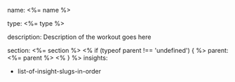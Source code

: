 name: <%= name %>

type: <%= type %>

description: Description of the workout goes here

section: <%= section %>
<% if (typeof parent !== 'undefined') { %>
parent: <%= parent %>
<% } %>
insights:
  - list-of-insight-slugs-in-order
